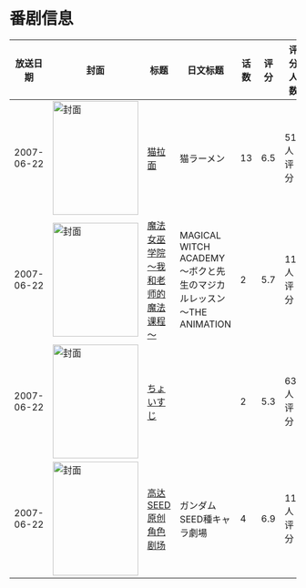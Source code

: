 # 番剧信息

|放送日期|封面|标题|日文标题|话数|评分|评分人数|
|---|---|---|---|---|---|---|
|2007-06-22|<img src="//lain.bgm.tv/pic/cover/c/e9/00/20691_sJTWt.jpg" alt="封面" style="width:150px;height:200px;object-fit:cover;">|[猫拉面](https://bangumi.tv/subject/20691)|猫ラーメン|13|6.5|51人评分|
|2007-06-22|<img src="/img/no_icon_subject.png" alt="封面" style="width:150px;height:200px;object-fit:cover;">|[魔法女巫学院～我和老师的魔法课程～](https://bangumi.tv/subject/74460)|MAGICAL WITCH ACADEMY～ボクと先生のマジカルレッスン～THE ANIMATION|2|5.7|111人评分|
|2007-06-22|<img src="/img/no_icon_subject.png" alt="封面" style="width:150px;height:200px;object-fit:cover;">|[ちょいすじ](https://bangumi.tv/subject/90051)||2|5.3|63人评分|
|2007-06-22|<img src="//lain.bgm.tv/pic/cover/c/99/e1/239320_ZYc0s.jpg" alt="封面" style="width:150px;height:200px;object-fit:cover;">|[高达SEED 原创角色剧场](https://bangumi.tv/subject/239320)|ガンダムSEED種キャラ劇場|4|6.9|118人评分|
